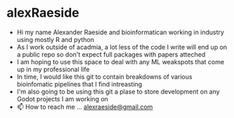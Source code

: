 # alexRaeside

- Hi my name Alexander Raeside and bioinformatican working in industry using mostly R and python
- As I work outside of acadmia, a lot less of the code I write will end up on a public repo so don't expect full packages with papers atteched
- I am hoping to use this space to deal with any ML weakspots that come up in my professional life
- In time, I would like this git to contain breakdowns of various bioinfomatic pipelines that I find intreasting 
- I'm also going to be using this git a plase to store development on any Godot projects I am working on
- 📫 How to reach me ... alexraeside@gmail.com

<!---
HelloPasta/HelloPasta is a ✨ special ✨ repository because its `README.md` (this file) appears on your GitHub profile.
You can click the Preview link to take a look at your changes.
--->
